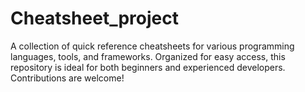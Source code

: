 # Cheatsheet_project
A collection of quick reference cheatsheets for various programming languages, tools, and frameworks. Organized for easy access, this repository is ideal for both beginners and experienced developers. Contributions are welcome!
